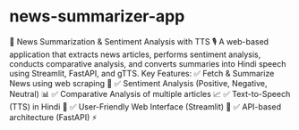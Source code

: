 # news-summarizer-app
🚀 News Summarization &amp; Sentiment Analysis with TTS 🎙️  A web-based application that extracts news articles, performs sentiment analysis, conducts comparative analysis, and converts summaries into Hindi speech using Streamlit, FastAPI, and gTTS.
Key Features:
✅ Fetch & Summarize News using web scraping 📑
✅ Sentiment Analysis (Positive, Negative, Neutral) 📊
✅ Comparative Analysis of multiple articles 📈
✅ Text-to-Speech (TTS) in Hindi 🎤
✅ User-Friendly Web Interface (Streamlit) 🎨
✅ API-based architecture (FastAPI) ⚡

